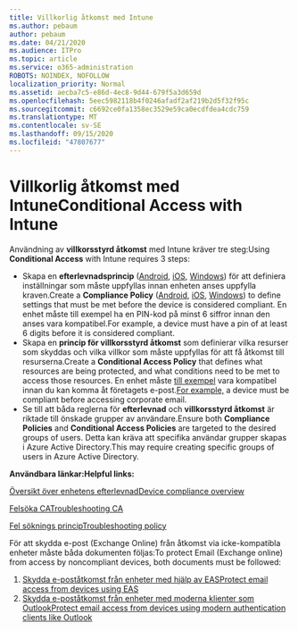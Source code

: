```yaml
---
title: Villkorlig åtkomst med Intune
ms.author: pebaum
author: pebaum
ms.date: 04/21/2020
ms.audience: ITPro
ms.topic: article
ms.service: o365-administration
ROBOTS: NOINDEX, NOFOLLOW
localization_priority: Normal
ms.assetid: aecba7c5-e86d-4ec8-9d44-679f5a3d659d
ms.openlocfilehash: 5eec5982118b4f0246afadf2af219b2d5f32f95c
ms.sourcegitcommit: c6692ce0fa1358ec3529e59ca0ecdfdea4cdc759
ms.translationtype: MT
ms.contentlocale: sv-SE
ms.lasthandoff: 09/15/2020
ms.locfileid: "47807677"
---
```

# <a name="conditional-access-with-intune"></a><span data-ttu-id="59b64-102">Villkorlig åtkomst med Intune</span><span class="sxs-lookup"><span data-stu-id="59b64-102">Conditional Access with Intune</span></span>

<span data-ttu-id="59b64-103">Användning av  **villkorsstyrd åtkomst**  med Intune kräver tre steg:</span><span class="sxs-lookup"><span data-stu-id="59b64-103">Using  **Conditional Access**  with Intune requires 3 steps:</span></span>

- <span data-ttu-id="59b64-104">Skapa en  **efterlevnadsprincip**  ([Android](https://docs.microsoft.com/intune/compliance-policy-create-android),  [iOS](https://docs.microsoft.com/intune/compliance-policy-create-ios),  [Windows](https://docs.microsoft.com//intune/compliance-policy-create-windows)) för att definiera inställningar som måste uppfyllas innan enheten anses uppfylla kraven.</span><span class="sxs-lookup"><span data-stu-id="59b64-104">Create a  **Compliance Policy**  ([Android](https://docs.microsoft.com/intune/compliance-policy-create-android),  [iOS](https://docs.microsoft.com/intune/compliance-policy-create-ios),  [Windows](https://docs.microsoft.com//intune/compliance-policy-create-windows)) to define settings that must be met before the device is considered compliant.</span></span> <span data-ttu-id="59b64-105">En enhet måste till exempel ha en PIN-kod på minst 6 siffror innan den anses vara kompatibel.</span><span class="sxs-lookup"><span data-stu-id="59b64-105">For example, a device must have a pin of at least 6 digits before it is considered compliant.</span></span>
- <span data-ttu-id="59b64-106">Skapa en **princip för villkorsstyrd åtkomst**  som definierar vilka resurser som skyddas och vilka villkor som måste uppfyllas för att få åtkomst till resurserna.</span><span class="sxs-lookup"><span data-stu-id="59b64-106">Create a **Conditional Access Policy**  that defines what resources are being protected, and what conditions need to be met to access those resources.</span></span>  <span data-ttu-id="59b64-107">En enhet måste [till exempel](https://docs.microsoft.com/intune/tutorial-protect-email-on-unmanaged-devices#create-conditional-access-policies) vara kompatibel innan du kan komma åt företagets e-post.</span><span class="sxs-lookup"><span data-stu-id="59b64-107">[For example,](https://docs.microsoft.com/intune/tutorial-protect-email-on-unmanaged-devices#create-conditional-access-policies)  a device must be compliant before accessing corporate email.</span></span>
- <span data-ttu-id="59b64-108">Se till att båda reglerna för **efterlevnad**  och  **villkorsstyrd åtkomst**  är riktade till önskade grupper av användare.</span><span class="sxs-lookup"><span data-stu-id="59b64-108">Ensure both **Compliance Policies**  and  **Conditional Access Policies**  are targeted to the desired groups of users.</span></span> <span data-ttu-id="59b64-109">Detta kan kräva att specifika användar grupper skapas i Azure Active Directory.</span><span class="sxs-lookup"><span data-stu-id="59b64-109">This may require creating specific groups of users in Azure Active Directory.</span></span>

<span data-ttu-id="59b64-110">**Användbara länkar:**</span><span class="sxs-lookup"><span data-stu-id="59b64-110">**Helpful links:**</span></span>

[<span data-ttu-id="59b64-111">Översikt över enhetens efterlevnad</span><span class="sxs-lookup"><span data-stu-id="59b64-111">Device compliance overview</span></span>](https://docs.microsoft.com/intune/device-compliance-get-started)

[<span data-ttu-id="59b64-112">Felsöka CA</span><span class="sxs-lookup"><span data-stu-id="59b64-112">Troubleshooting CA</span></span>](https://docs.microsoft.com/intune/troubleshoot-conditional-access)

[<span data-ttu-id="59b64-113">Fel söknings princip</span><span class="sxs-lookup"><span data-stu-id="59b64-113">Troubleshooting policy</span></span>](https://docs.microsoft.com/intune/troubleshoot-policies-in-microsoft-intune)

<span data-ttu-id="59b64-114">För att skydda e-post (Exchange Online) från åtkomst via icke-kompatibla enheter måste båda dokumenten följas:</span><span class="sxs-lookup"><span data-stu-id="59b64-114">To protect Email (Exchange online) from access by noncompliant devices, both documents must be followed:</span></span>

1. [<span data-ttu-id="59b64-115">Skydda e-poståtkomst från enheter med hjälp av EAS</span><span class="sxs-lookup"><span data-stu-id="59b64-115">Protect email access from devices using EAS</span></span>](https://docs.microsoft.com/intune/tutorial-protect-email-on-unmanaged-devices)
2. [<span data-ttu-id="59b64-116">Skydda e-poståtkomst från enheter med moderna klienter som Outlook</span><span class="sxs-lookup"><span data-stu-id="59b64-116">Protect email access from devices using modern authentication clients like Outlook</span></span>](https://docs.microsoft.com/intune/tutorial-protect-email-on-enrolled-devices)